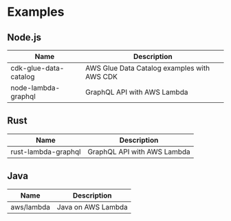 # Examples

## Node.js

| Name                  | Description                                 |
| --------------------- | ------------------------------------------- |
| cdk-glue-data-catalog | AWS Glue Data Catalog examples with AWS CDK |
| node-lambda-graphql   | GraphQL API with AWS Lambda                 |

## Rust

| Name                | Description                 |
| ------------------- | --------------------------- |
| rust-lambda-graphql | GraphQL API with AWS Lambda |

## Java

| Name       | Description        |
| ---------- | ------------------ |
| aws/lambda | Java on AWS Lambda |
